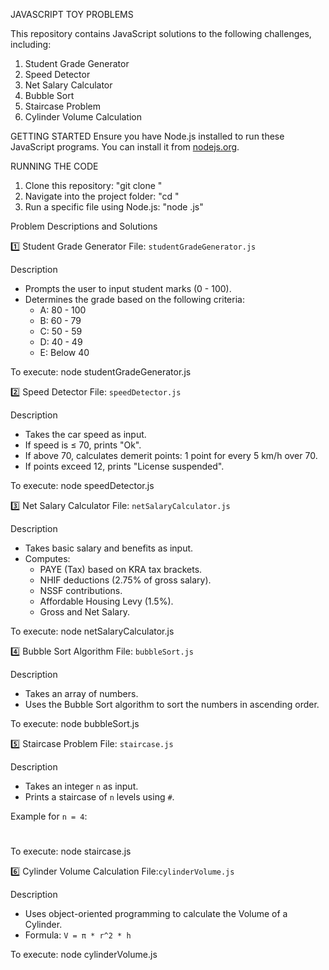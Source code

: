 JAVASCRIPT TOY PROBLEMS

This repository contains JavaScript solutions to the following challenges, including:
1. Student Grade Generator
2. Speed Detector
3. Net Salary Calculator
4. Bubble Sort
5. Staircase Problem
6. Cylinder Volume Calculation

GETTING STARTED
Ensure you have Node.js installed to run these JavaScript programs. You can install it from [nodejs.org](https://nodejs.org/).

RUNNING THE CODE
1. Clone this repository:
   "git clone <repo-url>"
2. Navigate into the project folder:
   "cd <repo-folder>"
3. Run a specific file using Node.js:
   "node <filename>.js"


Problem Descriptions and Solutions

1️⃣ Student Grade Generator
File: `studentGradeGenerator.js`

Description
- Prompts the user to input student marks (0 - 100).
- Determines the grade based on the following criteria:
  - A: 80 - 100
  - B: 60 - 79
  - C: 50 - 59
  - D: 40 - 49
  - E: Below 40

To execute: node studentGradeGenerator.js


2️⃣ Speed Detector
File: `speedDetector.js`

Description
- Takes the car speed as input.
- If speed is ≤ 70, prints "Ok".
- If above 70, calculates demerit points: 1 point for every 5 km/h over 70.
- If points exceed 12, prints "License suspended".

To execute: node speedDetector.js


3️⃣ Net Salary Calculator
File: `netSalaryCalculator.js`

Description
- Takes basic salary and benefits as input.
- Computes:
  - PAYE (Tax) based on KRA tax brackets.
  - NHIF deductions (2.75% of gross salary).
  - NSSF contributions.
  - Affordable Housing Levy (1.5%).
  - Gross and Net Salary.

To execute: node netSalaryCalculator.js


4️⃣ Bubble Sort Algorithm
File: `bubbleSort.js`

Description
- Takes an array of numbers.
- Uses the Bubble Sort algorithm to sort the numbers in ascending order.

To execute: node bubbleSort.js


5️⃣ Staircase Problem
File: `staircase.js`

Description
- Takes an integer `n` as input.
- Prints a staircase of `n` levels using `#`.

Example for `n = 4`:
   #
  ##
 ###
####

To execute: node staircase.js


6️⃣ Cylinder Volume Calculation
File:`cylinderVolume.js`

Description
- Uses object-oriented programming to calculate the Volume of a Cylinder.
- Formula: `V = π * r^2 * h`

To execute: node cylinderVolume.js